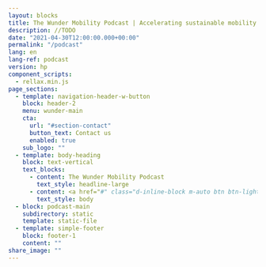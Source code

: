 ```yaml
---
layout: blocks
title: The Wunder Mobility Podcast | Accelerating sustainable mobility
description: //TODO
date: "2021-04-30T12:00:00.000+00:00"
permalink: "/podcast"
lang: en
lang-ref: podcast
version: hp
component_scripts:
  - rellax.min.js
page_sections:
  - template: navigation-header-w-button
    block: header-2
    menu: wunder-main
    cta:
      url: "#section-contact"
      button_text: Contact us
      enabled: true
    sub_logo: ""
  - template: body-heading
    block: text-vertical
    text_blocks:
      - content: The Wunder Mobility Podcast
        text_style: headline-large
      - content: <a href="#" class="d-inline-block m-auto btn btn-light">Subscribe Now</a>
        text_style: body
  - block: podcast-main
    subdirectory: static
    template: static-file
  - template: simple-footer
    block: footer-1
    content: ""
share_image: ""
---
```

